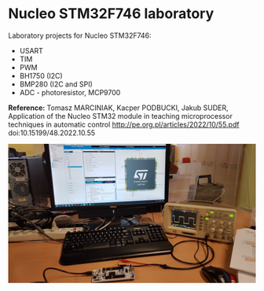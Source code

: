 # Nucleo STM32F746 laboratory

Laboratory projects for Nucleo STM32F746:
- USART 
- TIM
- PWM
- BH1750 (I2C)
- BMP280 (I2C and SPI)
- ADC - photoresistor, MCP9700

**Reference:**
Tomasz MARCINIAK, Kacper PODBUCKI, Jakub SUDER, Application of the Nucleo STM32 module in teaching microprocessor techniques in automatic control 
http://pe.org.pl/articles/2022/10/55.pdf doi:10.15199/48.2022.10.55 


![photo](images/photo.jpg)

